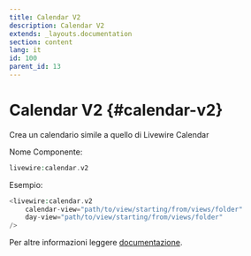 ```yaml
---
title: Calendar V2
description: Calendar V2
extends: _layouts.documentation
section: content
lang: it
id: 100
parent_id: 13
---
```


# Calendar V2 {#calendar-v2}

Crea un calendario simile a quello di Livewire Calendar

Nome Componente:

```php
livewire:calendar.v2
```

Esempio:

```php
<livewire:calendar.v2
    calendar-view="path/to/view/starting/from/views/folder"
    day-view="path/to/view/starting/from/views/folder"
/>
```

Per altre informazioni leggere [documentazione](https://github.com/asantibanez/livewire-calendar).